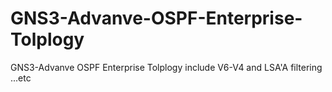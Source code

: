 # GNS3-Advanve-OSPF-Enterprise-Tolplogy
GNS3-Advanve OSPF Enterprise Tolplogy include V6-V4 and LSA'A filtering ...etc
